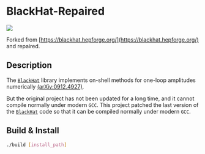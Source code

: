 # BlackHat-Repaired 

![](https://img.shields.io/badge/GCC--7.5.0-passing-green)

Forked from [https://blackhat.hepforge.org/](https://blackhat.hepforge.org/) and repaired. 

## Description

The [`BlackHat`](https://blackhat.hepforge.org/) library implements on-shell methods for one-loop amplitudes numerically [(arXiv:0912.4927)](https://arxiv.org/pdf/0912.4927.pdf). 

But the original project has not been updated for a long time, and it cannot compile normally under modern `GCC`. This project patched the last version of the [`BlackHat`](https://blackhat.hepforge.org/) code so that it can be compiled normally under modern `GCC`.

## Build & Install

```bash
./build [install_path]
```
